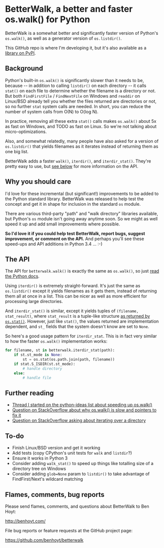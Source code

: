 BetterWalk, a better and faster os.walk() for Python
====================================================

BetterWalk is a somewhat better and significantly faster version of Python's
`os.walk()`, as well as a generator version of `os.listdir()`.

This GitHub repo is where I'm developing it, but it's also available as a
[library on PyPI](TODO).


Background
----------

Python's built-in `os.walk()` is significantly slower than it needs to be,
because -- in addition to calling `listdir()` on each directory -- it calls
`stat()` on each file to determine whether the filename is a directory or not.
But both `FindFirstFile` / `FindNextFile` on Windows and `readdir` on
Linux/BSD already tell you whether the files returned are directories or not,
so no further `stat` system calls are needed. In short, you can reduce the
number of system calls from O(N) to O(log N).

In practice, removing all these extra `stat()` calls makes `os.walk()` about
5x as fast on Windows, and TODO as fast on Linux. So we're not talking about
micro-optimizations.

Also, and somewhat relatedly, many people have also asked for a version of
`os.listdir()` that yields filenames as it iterates instead of returning them
as one big list.

BetterWalk adds a faster `walk()`, `iterdir()`, and `iterdir_stat()`. They're
pretty easy to use, but [see below](#the-api) for more information on the API.


Why you should care
-------------------

I'd love for these incremental (but significant!) improvements to be added to
the Python standard library. BetterWalk was released to help test the concept
and get it in shape for inclusion in the standard `os` module.

There are various third-party "path" and "walk directory" libraries available,
but Python's `os` module isn't going away anytime soon. So we might as well
speed it up and add small improvements where possible.

**So I'd love it if you could help test BetterWalk, report bugs, suggest
improvement, or comment on the API.** And perhaps you'll see these speed-ups
and API additions in Python 3.4 ... :-)


The API
-------

The API for `betterwalk.walk()` is exactly the same as `os.walk()`, so just
[read the Python docs](http://docs.python.org/2/library/os.html#os.walk).

Using `iterdir()` is extremely straight-forward. It's just the same as
`os.listdir()` except it yields filenames as it gets them, instead of
returning them all at once in a list. This can be nicer as well as more
efficient for processing large directories.

And `iterdir_stat()` is similar, except it yields tuples of `(filename,
stat_result)`, where `stat_result` is a tuple-like structure [as returned by
`os.stat()`](http://docs.python.org/2/library/os.html#os.stat). However, just
like `stat()`, the values returned are implementation dependent, and `st_`
fields that the system doesn't know are set to `None`.

So here's a good usage pattern for `iterdir_stat`. This is in fact very
similar to how the faster `os.walk()` implementation works:

```python
for filename, st in betterwalk.iterdir_stat(path):
    if st.st_mode is None:
        st = os.stat(os.path.join(path, filename))
    if stat.S_ISDIR(st.st_mode):
        # handle directory
    else:
        # handle file
```


Further reading
---------------

* [Thread I started on the python-ideas list about speeding up os.walk()](http://mail.python.org/pipermail/python-ideas/2012-November/017770.html)
* [Question on StackOverflow about why os.walk() is slow and pointers to fix it](http://stackoverflow.com/questions/2485719/very-quickly-getting-total-size-of-folder)
* [Question on StackOverflow asking about iterating over a directory](http://stackoverflow.com/questions/4403598/list-files-in-a-folder-as-a-stream-to-begin-process-immediately)


To-do
-----

* Finish Linux/BSD version and get it working
* Add tests (copy CPython's unit tests for `walk` and `listdir`?)
* Ensure it works in Python 3
* Consider adding `walk_stat()` to speed up things like totalling size
  of a directory tree on Windows
* Consider adding `glob=None` param to `listdir()` to take advantage of
  FindFirst/Next's wildcard matching


Flames, comments, bug reports
-----------------------------

Please send flames, comments, and questions about BetterWalk to Ben Hoyt:

http://benhoyt.com/

File bug reports or feature requests at the GitHub project page:

https://github.com/benhoyt/betterwalk
